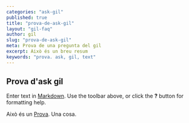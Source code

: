 ```yaml
---
categories: "ask-gil"
published: true
title: "prova-de-ask-gil"
layout: "gil-faq"
author: gil
slug: "prova-de-ask-gil"
meta: Prova de una pregunta del gil
excerpt: Això és un breu resum
keywords: "prova. ask, gil, text"
---
```


## Prova d'ask gil

Enter text in [Markdown](http://daringfireball.net/projects/markdown/). Use the toolbar above, or click the **?** button for formatting help.

Això és un [Prova](http://www.vortex.es/ "Prova d'enllaç"). Una cosa.
